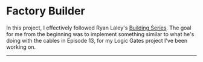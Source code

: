 # Factory Builder

In this project, I effectively followed Ryan Laley's [Building Series](https://www.youtube.com/watch?v=vRwTQoaAfUU&t=320s). The goal for me from the beginning was to implement something similar to what he's doing with the cables in Episode 13, for my Logic Gates project I've been working on.

---

